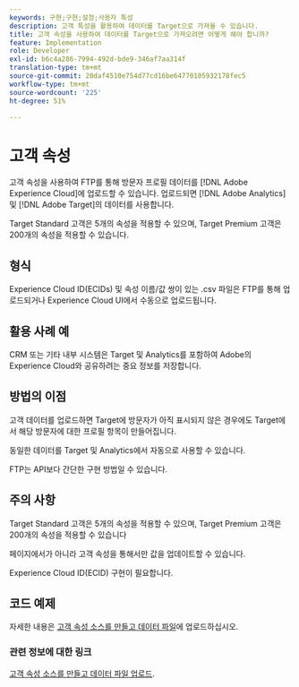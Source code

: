 ```yaml
---
keywords: 구현;구현;설정;사용자 특성
description: 고객 특성을 활용하여 데이터를 Target으로 가져올 수 있습니다.
title: 고객 속성을 사용하여 데이터를 Target으로 가져오려면 어떻게 해야 합니까?
feature: Implementation
role: Developer
exl-id: b6c4a286-7994-492d-bde9-346af7aa314f
translation-type: tm+mt
source-git-commit: 20daf4510e754d77cd16be64770105932178fec5
workflow-type: tm+mt
source-wordcount: '225'
ht-degree: 51%

---
```


# 고객 속성

고객 속성을 사용하여 FTP를 통해 방문자 프로필 데이터를 [!DNL Adobe Experience Cloud]에 업로드할 수 있습니다. 업로드되면 [!DNL Adobe Analytics] 및 [!DNL Adobe Target]의 데이터를 사용합니다.

Target Standard 고객은 5개의 속성을 적용할 수 있으며, Target Premium 고객은 200개의 속성을 적용할 수 있습니다.

## 형식

Experience Cloud ID(ECIDs) 및 속성 이름/값 쌍이 있는 .csv 파일은 FTP를 통해 업로드되거나 Experience Cloud UI에서 수동으로 업로드됩니다.

## 활용 사례 예

CRM 또는 기타 내부 시스템은 Target 및 Analytics를 포함하여 Adobe의 Experience Cloud와 공유하려는 중요 정보를 저장합니다.

## 방법의 이점

고객 데이터를 업로드하면 Target에 방문자가 아직 표시되지 않은 경우에도 Target에서 해당 방문자에 대한 프로필 항목이 만들어집니다.

동일한 데이터를 Target 및 Analytics에서 자동으로 사용할 수 있습니다.

FTP는 API보다 간단한 구현 방법일 수 있습니다.

## 주의 사항

Target Standard 고객은 5개의 속성을 적용할 수 있으며, Target Premium 고객은 200개의 속성을 적용할 수 있습니다

페이지에서가 아니라 고객 속성을 통해서만 값을 업데이트할 수 있습니다.

Experience Cloud ID(ECID) 구현이 필요합니다.

## 코드 예제

자세한 내용은 [고객 속성 소스를 만들고 데이터 파일](https://experienceleague.adobe.com/docs/core-services/interface/customer-attributes/t-crs-usecase.html)에 업로드하십시오.

### 관련 정보에 대한 링크

[고객 속성 소스를 만들고 데이터 파일 업로드](https://experienceleague.adobe.com/docs/core-services/interface/customer-attributes/t-crs-usecase.html).
